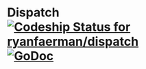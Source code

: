# Dispatch [ ![Codeship Status for ryanfaerman/dispatch](https://codeship.com/projects/82170da0-84ed-0132-ea60-52ba9424c583/status?branch=master)](https://codeship.com/projects/58573) [![GoDoc](https://godoc.org/github.com/ryanfaerman/dispatch?status.svg)](https://godoc.org/github.com/ryanfaerman/dispatch)
